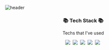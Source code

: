 ![header](https://capsule-render.vercel.app/api?type=slice&color=E09E60&height=200&section=header&text=SungsuLee&animation=fadeIn&fontColor=F7E477&fontSize=90&fontAlignY=50)

<h3 align="center">📚 Tech Stack 📚</h3>
<p align="center">Techs that I've used</p>


<p align = "center">
  <img src="https://img.shields.io/badge/Javascript-F6C915?style=flat-square&logo=TypeScript&logoColor=white"/></a>&nbsp 
  <img src="https://img.shields.io/badge/TypeScript-3178C6?style=flat-square&logo=JavaScript&logoColor=white"/></a>&nbsp
  <img src="https://img.shields.io/badge/Node.js-339933?style=flat-square&logo=Node.js&logoColor=white"/></a>&nbsp
  <img src="https://img.shields.io/badge/React-61DAFB?style=flat-square&logo=React&logoColor=white"/></a>&nbsp
  <img src="https://img.shields.io/badge/Vue.js-4FC08D?style=flat-square&logo=Vue.js&logoColor=white"/></a>&nbsp
</p>
